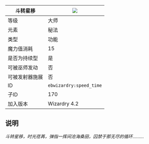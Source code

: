 | 斗转星移 |![](https://github.com/Electroblob77/Wizardry/blob/1.12.2/src/main/resources/assets/ebwizardry/textures/spells/speed_time.png)|
|---|---|
| 等级 | 大师 |
| 元素 | 秘法 |
| 类型 | 功能 |
| 魔力值消耗 | 15 |
| 是否为持续型 | 是 |
| 可被巫师发动 | 否 |
| 可被发射器施展 | 否 |
| ID | `ebwizardry:speed_time` |
| 子ID | 170 |
| 加入版本 | Wizardry 4.2 |
## 说明
_斗转星移，时光荏苒，弹指一挥间沧海桑田，囚禁于那无尽的循环........._
